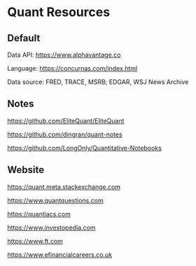 # Quant Resources

## Default

Data API: https://www.alphavantage.co

Language: https://concurnas.com/index.html



Data source: FRED, TRACE, MSRB; EDGAR, WSJ News Archive

## Notes

https://github.com/EliteQuant/EliteQuant

https://github.com/dingran/quant-notes

https://github.com/LongOnly/Quantitative-Notebooks

## Website

https://quant.meta.stackexchange.com

https://www.quantquestions.com

https://quantiacs.com

https://www.investopedia.com

https://www.ft.com

https://www.efinancialcareers.co.uk

<!-- https://www.tradingacademy.com -->
